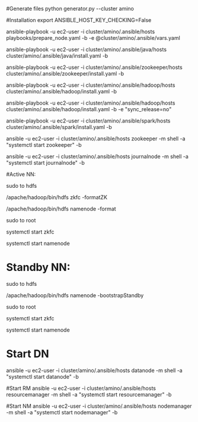 #Generate files
python generator.py  --cluster amino


#Installation
export ANSIBLE_HOST_KEY_CHECKING=False

ansible-playbook -u ec2-user -i cluster/amino/.ansible/hosts playbooks/prepare_node.yaml -b -e @cluster/amino/.ansible/vars.yaml

ansible-playbook -u ec2-user -i cluster/amino/.ansible/java/hosts cluster/amino/.ansible/java/install.yaml -b 

ansible-playbook -u ec2-user -i cluster/amino/.ansible/zookeeper/hosts cluster/amino/.ansible/zookeeper/install.yaml -b

ansible-playbook -u ec2-user -i cluster/amino/.ansible/hadoop/hosts cluster/amino/.ansible/hadoop/install.yaml -b

ansible-playbook -u ec2-user -i cluster/amino/.ansible/hadoop/hosts cluster/amino/.ansible/hadoop/install.yaml -b -e "sync_release=no"

ansible-playbook -u ec2-user -i cluster/amino/.ansible/spark/hosts cluster/amino/.ansible/spark/install.yaml -b

ansible -u ec2-user -i cluster/amino/.ansible/hosts zookeeper -m shell -a "systemctl start zookeeper" -b

ansible -u ec2-user -i cluster/amino/.ansible/hosts journalnode -m shell -a "systemctl start journalnode" -b

#Active NN:

sudo to hdfs

/apache/hadoop/bin/hdfs zkfc -formatZK

/apache/hadoop/bin/hdfs namenode -format

sudo to root

systemctl start zkfc

systemctl start namenode

# Standby NN:

sudo to hdfs

/apache/hadoop/bin/hdfs namenode -bootstrapStandby

sudo to root

systemctl start zkfc

systemctl start namenode

# Start DN
ansible -u ec2-user -i cluster/amino/.ansible/hosts datanode -m shell -a "systemctl start datanode" -b

#Start RM
ansible -u ec2-user -i cluster/amino/.ansible/hosts resourcemanager -m shell -a "systemctl start resourcemanager" -b

#Start NM
ansible -u ec2-user -i cluster/amino/.ansible/hosts nodemanager -m shell -a "systemctl start nodemanager" -b